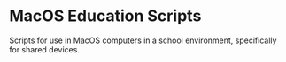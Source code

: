 # MacOS Education Scripts
Scripts for use in MacOS computers in a school environment, specifically for shared devices.
